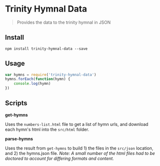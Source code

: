 # Trinity Hymnal Data #
> Provides the data to the trinity hymnal in JSON

## Install ##

```
npm install trinity-hymnal-data --save
```

## Usage ##

```js
var hymns = require('trinity-hymnal-data')
hymns.forEach(function(hymn) {
    console.log(hymn)
})
```

## Scripts ##

**get-hymns**

Uses the `numbers-list.html` file to get a list of hymn urls, and download each hymn's html into the `src/html` folder.

**parse-hymns**

Uses the result from `get-hymns` to build 1) the files in the `src/json` location, and 2) the hymns.json file.
*Note: A small number of the html files had to be doctored to account for differing formats and content.*